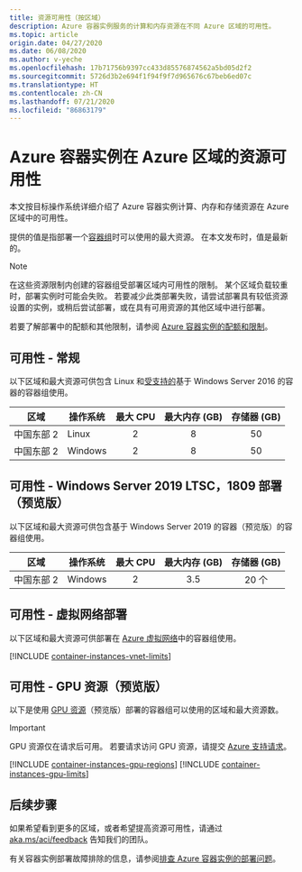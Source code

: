 ```yaml
---
title: 资源可用性（按区域）
description: Azure 容器实例服务的计算和内存资源在不同 Azure 区域的可用性。
ms.topic: article
origin.date: 04/27/2020
ms.date: 06/08/2020
ms.author: v-yeche
ms.openlocfilehash: 17b71756b9397cc433d85576874562a5bd05d2f2
ms.sourcegitcommit: 5726d3b2e694f1f94f9f7d965676c67beb6ed07c
ms.translationtype: HT
ms.contentlocale: zh-CN
ms.lasthandoff: 07/21/2020
ms.locfileid: "86863179"
---
```

# <a name="resource-availability-for-azure-container-instances-in-azure-regions"></a>Azure 容器实例在 Azure 区域的资源可用性

本文按目标操作系统详细介绍了 Azure 容器实例计算、内存和存储资源在 Azure 区域中的可用性。 

提供的值是指部署一个[容器组](container-instances-container-groups.md)时可以使用的最大资源。 在本文发布时，值是最新的。 

> [!NOTE]
> 在这些资源限制内创建的容器组受部署区域内可用性的限制。 某个区域负载较重时，部署实例时可能会失败。 若要减少此类部署失败，请尝试部署具有较低资源设置的实例，或稍后尝试部署，或在具有可用资源的其他区域中进行部署。

若要了解部署中的配额和其他限制，请参阅 [Azure 容器实例的配额和限制](container-instances-quotas.md)。

## <a name="availability---general"></a>可用性 - 常规

以下区域和最大资源可供包含 Linux 和[受支持的](container-instances-faq.md#what-windows-base-os-images-are-supported)基于 Windows Server 2016 的容器的容器组使用。

<!--AVAILABLE ON CHINAEAST2 SITE till on 07/21/2020-->

| 区域 | 操作系统 | 最大 CPU | 最大内存 (GB) | 存储器 (GB) |
| -------- | -- | :---: | :-----------: | :---: |
| 中国东部 2 | Linux | 2 | 8 | 50 |
| 中国东部 2 | Windows | 2 | 8 | 50 |

## <a name="availability---windows-server-2019-ltsc-1809-deployments-preview"></a>可用性 - Windows Server 2019 LTSC，1809 部署（预览版）

以下区域和最大资源可供包含基于 Windows Server 2019 的容器（预览版）的容器组使用。

| 区域 | 操作系统 | 最大 CPU | 最大内存 (GB) | 存储器 (GB) |
| -------- | -- | :---: | :-----------: | :---: |
| 中国东部 2 | Windows | 2 | 3.5 | 20 个 |

<a name="availability---virtual-network-deployment"></a>
## <a name="availability---virtual-network-deployment"></a>可用性 - 虚拟网络部署

以下区域和最大资源可供部署在 [Azure 虚拟网络](container-instances-vnet.md)中的容器组使用。

[!INCLUDE [container-instances-vnet-limits](../../includes/container-instances-vnet-limits.md)]

## <a name="availability---gpu-resources-preview"></a>可用性 - GPU 资源（预览版）

以下是使用 [GPU 资源](container-instances-gpu.md)（预览版）部署的容器组可以使用的区域和最大资源数。

> [!IMPORTANT]
> GPU 资源仅在请求后可用。 若要请求访问 GPU 资源，请提交 [Azure 支持请求][azure-support]。

[!INCLUDE [container-instances-gpu-regions](../../includes/container-instances-gpu-regions.md)]
[!INCLUDE [container-instances-gpu-limits](../../includes/container-instances-gpu-limits.md)]

## <a name="next-steps"></a>后续步骤

如果希望看到更多的区域，或者希望提高资源可用性，请通过 [aka.ms/aci/feedback](https://aka.ms/aci/feedback) 告知我们的团队。

有关容器实例部署故障排除的信息，请参阅[排查 Azure 容器实例的部署问题](container-instances-troubleshooting.md)。

[azure-support]: https://support.azure.cn/support/support-azure/

<!-- Update_Description: update meta properties, wording update, update link -->